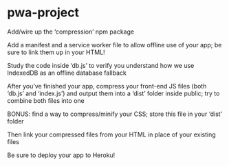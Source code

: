 # pwa-project

Add/wire up the ‘compression’ npm package

Add a manifest and a service worker file to allow offline use of your app; be sure to link them up in your HTML!

Study the code inside ‘db.js’ to verify you understand how we use IndexedDB as an offline database fallback

After you’ve finished your app, compress your front-end JS files (both ‘db.js’ and ‘index.js’) and output them into a ‘dist’ folder 
inside public; try to combine both files into one

BONUS: find a way to compress/minify your CSS; store this file in your ‘dist’ folder

Then link your compressed files from your HTML in place of your existing files

Be sure to deploy your app to Heroku!